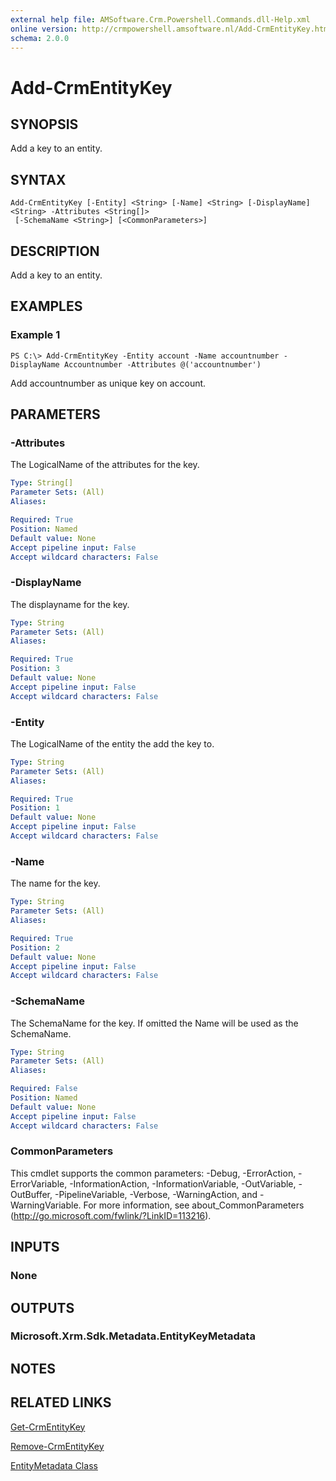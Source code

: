 ```yaml
---
external help file: AMSoftware.Crm.Powershell.Commands.dll-Help.xml
online version: http://crmpowershell.amsoftware.nl/Add-CrmEntityKey.html
schema: 2.0.0
---
```


# Add-CrmEntityKey

## SYNOPSIS
Add a key to an entity.

## SYNTAX

```
Add-CrmEntityKey [-Entity] <String> [-Name] <String> [-DisplayName] <String> -Attributes <String[]>
 [-SchemaName <String>] [<CommonParameters>]
```

## DESCRIPTION
Add a key to an entity.

## EXAMPLES

### Example 1
```
PS C:\> Add-CrmEntityKey -Entity account -Name accountnumber -DisplayName Accountnumber -Attributes @('accountnumber')
```

Add accountnumber as unique key on account.

## PARAMETERS

### -Attributes
The LogicalName of the attributes for the key.

```yaml
Type: String[]
Parameter Sets: (All)
Aliases: 

Required: True
Position: Named
Default value: None
Accept pipeline input: False
Accept wildcard characters: False
```

### -DisplayName
The displayname for the key.

```yaml
Type: String
Parameter Sets: (All)
Aliases: 

Required: True
Position: 3
Default value: None
Accept pipeline input: False
Accept wildcard characters: False
```

### -Entity
The LogicalName of the entity the add the key to.

```yaml
Type: String
Parameter Sets: (All)
Aliases: 

Required: True
Position: 1
Default value: None
Accept pipeline input: False
Accept wildcard characters: False
```

### -Name
The name for the key.

```yaml
Type: String
Parameter Sets: (All)
Aliases: 

Required: True
Position: 2
Default value: None
Accept pipeline input: False
Accept wildcard characters: False
```

### -SchemaName
The SchemaName for the key. If omitted the Name will be used as the SchemaName.

```yaml
Type: String
Parameter Sets: (All)
Aliases: 

Required: False
Position: Named
Default value: None
Accept pipeline input: False
Accept wildcard characters: False
```

### CommonParameters
This cmdlet supports the common parameters: -Debug, -ErrorAction, -ErrorVariable, -InformationAction, -InformationVariable, -OutVariable, -OutBuffer, -PipelineVariable, -Verbose, -WarningAction, and -WarningVariable. For more information, see about_CommonParameters (http://go.microsoft.com/fwlink/?LinkID=113216).

## INPUTS

### None

## OUTPUTS

### Microsoft.Xrm.Sdk.Metadata.EntityKeyMetadata

## NOTES

## RELATED LINKS

[Get-CrmEntityKey](Get-CrmEntityKey.md)

[Remove-CrmEntityKey](Remove-CrmEntityKey.md)

[EntityMetadata Class](https://msdn.microsoft.com/library/microsoft.xrm.sdk.metadata.entitymetadata.aspx)
